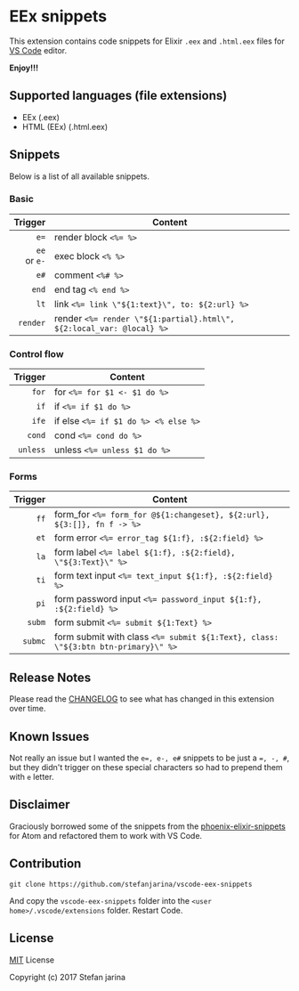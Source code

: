# EEx snippets

This extension contains code snippets for Elixir `.eex` and `.html.eex` files for [VS Code](https://code.visualstudio.com/) editor.

**Enjoy!!!**

## Supported languages (file extensions)
* EEx (.eex)
* HTML (EEx) (.html.eex)

## Snippets

Below is a list of all available snippets.

### Basic
| Trigger  | Content |
| -------: | ------- |
| `e=`     | render block `<%= %>`|
| `ee` <br/> or `e-` | exec block `<% %>`|
| `e#`     | comment `<%# %>`|
| `end`    | end tag `<% end %>`|
| `lt`     | link `<%= link \"${1:text}\", to: ${2:url} %>`|
| `render` | render `<%= render \"${1:partial}.html\", ${2:local_var: @local} %>`|

### Control flow

| Trigger   | Content |
| -------:  | ------- |
| `for`     | for `<%= for $1 <- $1 do %>`|
| `if`      | if `<%= if $1 do %>`|
| `ife`     | if else `<%= if $1 do %> <% else %>`|
| `cond`    | cond `<%= cond do %>`|
| `unless`  | unless `<%= unless $1 do %>`|

### Forms

| Trigger  | Content |
| -------: | ------- |
| `ff`     | form_for `<%= form_for @${1:changeset}, ${2:url}, ${3:[]}, fn f -> %>`|
| `et`     | form error `<%= error_tag ${1:f}, :${2:field} %>`|
| `la`     | form label `<%= label ${1:f}, :${2:field}, \"${3:Text}\" %>`|
| `ti`     | form text input `<%= text_input ${1:f}, :${2:field} %>`|
| `pi`     | form password input `<%= password_input ${1:f}, :${2:field} %>`|
| `subm`   | form submit `<%= submit ${1:Text} %>`|
| `submc`  | form submit with class `<%= submit ${1:Text}, class: \"${3:btn btn-primary}\" %>`|

## Release Notes

Please read the [CHANGELOG](CHANGELOG.md) to see what has changed in this extension over time.

## Known Issues

Not really an issue but I wanted the `e=, e-, e#` snippets to be just a `=, -, #`, but they didn't trigger on these special characters so had to prepend them with `e` letter.

## Disclaimer

Graciously borrowed some of the snippets from the [phoenix-elixir-snippets](https://atom.io/packages/phoenix-elixir-snippets) for Atom and refactored them to work with VS Code.

## Contribution

```
git clone https://github.com/stefanjarina/vscode-eex-snippets
```
And copy the `vscode-eex-snippets` folder into the `<user home>/.vscode/extensions` folder. Restart Code.

## License

[MIT](LICENSE.md) License

Copyright (c) 2017 Stefan jarina
